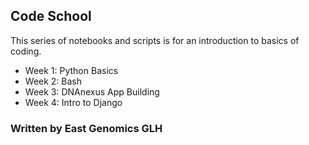 ## Code School

This series of notebooks and scripts is for an introduction to basics of coding.

- Week 1: Python Basics
- Week 2: Bash
- Week 3: DNAnexus App Building
- Week 4: Intro to Django


### Written by East Genomics GLH